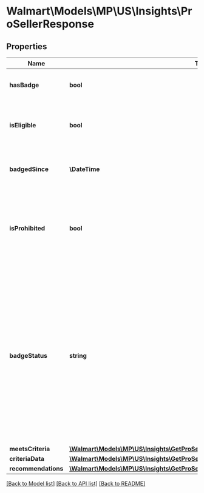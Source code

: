 # Walmart\Models\MP\US\Insights\ProSellerResponse

## Properties

Name | Type | Description | Notes
------------ | ------------- | ------------- | -------------
**hasBadge** | **bool** | Specifies if the seller has the badge | [optional]
**isEligible** | **bool** | Specifies if the seller is eligible for the badge in the next refresh | [optional]
**badgedSince** | **\DateTime** | Specifies when the seller received their badge | [optional]
**isProhibited** | **bool** | Specifies whether the seller is prohibited from participating in the Pro Seller badge program. | [optional]
**badgeStatus** | **string** | Specifies the seller's badge status in detail. The possible values are \"Become a Pro Seller\", \"You are a Pro Seller\", \"Pro Seller Badge at risk\", \"Eligible starting from YYYY-MM-DD\", and \"Not eligible for the Pro Seller Badge\" | [optional]
**meetsCriteria** | [**\Walmart\Models\MP\US\Insights\GetProSellerBadgeInfo200ResponseMeetsCriteria**](GetProSellerBadgeInfo200ResponseMeetsCriteria.md) |  | [optional]
**criteriaData** | [**\Walmart\Models\MP\US\Insights\GetProSellerBadgeInfo200ResponseCriteriaData**](GetProSellerBadgeInfo200ResponseCriteriaData.md) |  | [optional]
**recommendations** | [**\Walmart\Models\MP\US\Insights\GetProSellerBadgeInfo200ResponseRecommendations**](GetProSellerBadgeInfo200ResponseRecommendations.md) |  | [optional]


[[Back to Model list]](./) [[Back to API list]](../../../../../README.md#supported-apis) [[Back to README]](../../../../../README.md)
